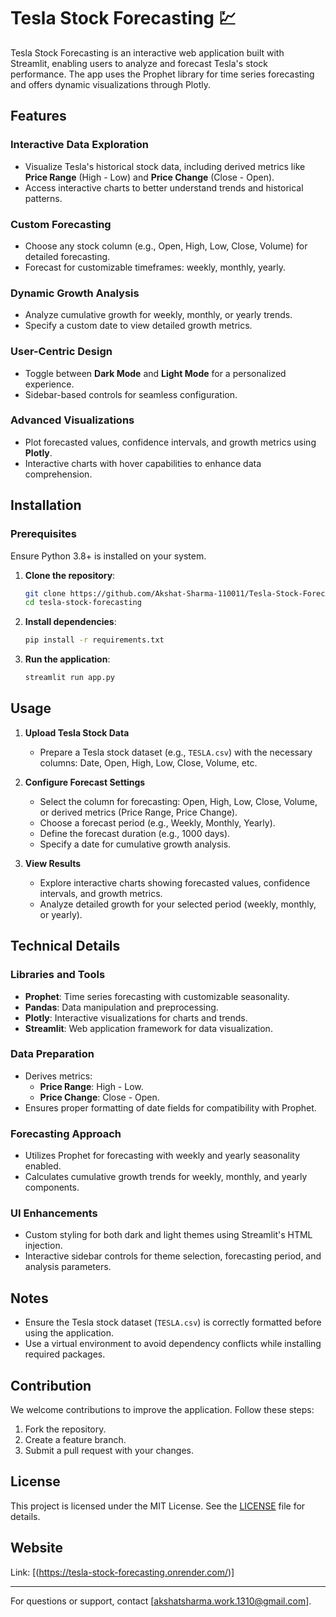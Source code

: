 
# Tesla Stock Forecasting 💹

Tesla Stock Forecasting is an interactive web application built with Streamlit, enabling users to analyze and forecast Tesla's stock performance. The app uses the Prophet library for time series forecasting and offers dynamic visualizations through Plotly.  

## Features  

### **Interactive Data Exploration**  
- Visualize Tesla's historical stock data, including derived metrics like **Price Range** (High - Low) and **Price Change** (Close - Open).  
- Access interactive charts to better understand trends and historical patterns.  

### **Custom Forecasting**  
- Choose any stock column (e.g., Open, High, Low, Close, Volume) for detailed forecasting.  
- Forecast for customizable timeframes: weekly, monthly, yearly.  

### **Dynamic Growth Analysis**  
- Analyze cumulative growth for weekly, monthly, or yearly trends.  
- Specify a custom date to view detailed growth metrics.  

### **User-Centric Design**  
- Toggle between **Dark Mode** and **Light Mode** for a personalized experience.  
- Sidebar-based controls for seamless configuration.  

### **Advanced Visualizations**  
- Plot forecasted values, confidence intervals, and growth metrics using **Plotly**.  
- Interactive charts with hover capabilities to enhance data comprehension.  

## Installation  

### Prerequisites  
Ensure Python 3.8+ is installed on your system.  

1. **Clone the repository**:  
   ```bash  
   git clone https://github.com/Akshat-Sharma-110011/Tesla-Stock-Forecasting  
   cd tesla-stock-forecasting  
   ```  

2. **Install dependencies**:  
   ```bash  
   pip install -r requirements.txt  
   ```  

3. **Run the application**:  
   ```bash  
   streamlit run app.py  
   ```  

## Usage  

1. **Upload Tesla Stock Data**  
   - Prepare a Tesla stock dataset (e.g., `TESLA.csv`) with the necessary columns: Date, Open, High, Low, Close, Volume, etc.  

2. **Configure Forecast Settings**  
   - Select the column for forecasting: Open, High, Low, Close, Volume, or derived metrics (Price Range, Price Change).  
   - Choose a forecast period (e.g., Weekly, Monthly, Yearly).  
   - Define the forecast duration (e.g., 1000 days).  
   - Specify a date for cumulative growth analysis.  

3. **View Results**  
   - Explore interactive charts showing forecasted values, confidence intervals, and growth metrics.  
   - Analyze detailed growth for your selected period (weekly, monthly, or yearly).  

## Technical Details  

### **Libraries and Tools**  
- **Prophet**: Time series forecasting with customizable seasonality.  
- **Pandas**: Data manipulation and preprocessing.  
- **Plotly**: Interactive visualizations for charts and trends.  
- **Streamlit**: Web application framework for data visualization.  

### **Data Preparation**  
- Derives metrics:  
  - **Price Range**: High - Low.  
  - **Price Change**: Close - Open.  
- Ensures proper formatting of date fields for compatibility with Prophet.  

### **Forecasting Approach**  
- Utilizes Prophet for forecasting with weekly and yearly seasonality enabled.  
- Calculates cumulative growth trends for weekly, monthly, and yearly components.  

### **UI Enhancements**  
- Custom styling for both dark and light themes using Streamlit's HTML injection.  
- Interactive sidebar controls for theme selection, forecasting period, and analysis parameters.  

## Notes  

- Ensure the Tesla stock dataset (`TESLA.csv`) is correctly formatted before using the application.  
- Use a virtual environment to avoid dependency conflicts while installing required packages.  

## Contribution  

We welcome contributions to improve the application. Follow these steps:  
1. Fork the repository.  
2. Create a feature branch.  
3. Submit a pull request with your changes.  

## License  

This project is licensed under the MIT License. See the [LICENSE](LICENSE) file for details. 

## Website

Link: [(https://tesla-stock-forecasting.onrender.com/)]

---

For questions or support, contact [akshatsharma.work.1310@gmail.com].  
